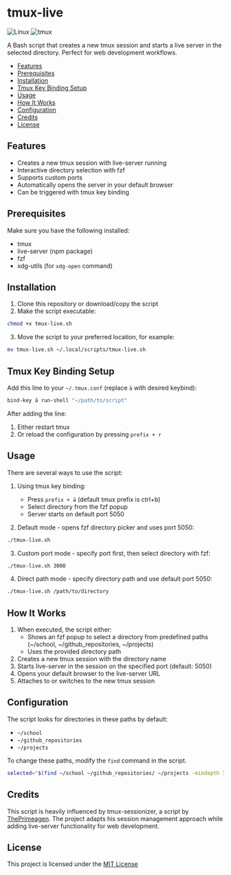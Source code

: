 # tmux-live

![Linux](https://img.shields.io/badge/Linux-%23.svg?logo=linux&color=FCC624&logoColor=black)
![tmux](https://img.shields.io/badge/tmux-1BB91F?logo=tmux&logoColor=fff)

A Bash script that creates a new tmux session and starts a live server in the selected directory. Perfect for web development workflows.

<!-- vim-markdown-toc GFM -->

* [Features](#features)
* [Prerequisites](#prerequisites)
* [Installation](#installation)
* [Tmux Key Binding Setup](#tmux-key-binding-setup)
* [Usage](#usage)
* [How It Works](#how-it-works)
* [Configuration](#configuration)
* [Credits](#credits)
* [License](#license)

<!-- vim-markdown-toc -->

## Features

- Creates a new tmux session with live-server running
- Interactive directory selection with fzf
- Supports custom ports
- Automatically opens the server in your default browser
- Can be triggered with tmux key binding

## Prerequisites

Make sure you have the following installed:

- tmux
- live-server (npm package)
- fzf
- xdg-utils (for `xdg-open` command)

## Installation

1. Clone this repository or download/copy the script
2. Make the script executable:

```bash
chmod +x tmux-live.sh
```

3. Move the script to your preferred location, for example:

```bash
mv tmux-live.sh ~/.local/scripts/tmux-live.sh
```

## Tmux Key Binding Setup

Add this line to your `~/.tmux.conf` (replace `ä` with desired keybind):

```bash
bind-key ä run-shell "~/path/to/script"
```

After adding the line:

1. Either restart tmux
2. Or reload the configuration by pressing `prefix + r`

## Usage

There are several ways to use the script:

1. Using tmux key binding:

   - Press `prefix + ä` (default tmux prefix is ctrl+b)
   - Select directory from the fzf popup
   - Server starts on default port 5050

2. Default mode - opens fzf directory picker and uses port 5050:

```bash
./tmux-live.sh
```

3. Custom port mode - specify port first, then select directory with fzf:

```bash
./tmux-live.sh 3000
```

4. Direct path mode - specify directory path and use default port 5050:

```bash
./tmux-live.sh /path/to/directory
```

## How It Works

1. When executed, the script either:
   - Shows an fzf popup to select a directory from predefined paths (~/school, ~/github_repositories, ~/projects)
   - Uses the provided directory path
2. Creates a new tmux session with the directory name
3. Starts live-server in the session on the specified port (default: 5050)
4. Opens your default browser to the live-server URL
5. Attaches to or switches to the new tmux session

## Configuration

The script looks for directories in these paths by default:

- `~/school`
- `~/github_repositories`
- `~/projects`

To change these paths, modify the `find` command in the script.

```bash
selected="$(find ~/school ~/github_repositories/ ~/projects -mindepth 1 -maxdepth 1 -type d | fzf-tmux -p 50% --header='Open live server:')"
```

## Credits

This script is heavily influenced by tmux-sessionizer, a script by [ThePrimeagen](https://github.com/ThePrimeagen/). The project adapts his session management approach while adding live-server functionality for web development.

## License

This project is licensed under the [MIT License](https://mit-license.org/)

